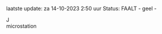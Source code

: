 laatste update: 
za 14-10-2023  2:50   uur 
Status: FAALT - geel - 
<div class="service R">J</div><div class="service Y">microstation</div>